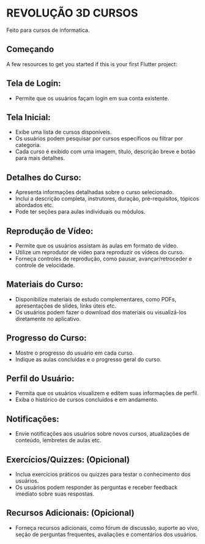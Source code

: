 # REVOLUÇÃO 3D CURSOS

Feito para cursos de informatica. 

## Começando

A few resources to get you started if this is your first Flutter project:

## Tela de Login:

- Permite que os usuários façam login em sua conta existente.

## Tela Inicial:

- Exibe uma lista de cursos disponíveis.
- Os usuários podem pesquisar por cursos específicos ou filtrar por categoria.
- Cada curso é exibido com uma imagem, título, descrição breve e botão para mais detalhes.

## Detalhes do Curso:

- Apresenta informações detalhadas sobre o curso selecionado.
- Inclui a descrição completa, instrutores, duração, pré-requisitos, tópicos abordados etc.
- Pode ter seções para aulas individuais ou módulos.

## Reprodução de Vídeo:

- Permite que os usuários assistam às aulas em formato de vídeo.
- Utilize um reprodutor de vídeo para reproduzir os vídeos do curso.
- Forneça controles de reprodução, como pausar, avançar/retroceder e controle de velocidade.

## Materiais do Curso:

- Disponibilize materiais de estudo complementares, como PDFs, apresentações de slides, links úteis etc.
- Os usuários podem fazer o download dos materiais ou visualizá-los diretamente no aplicativo.

## Progresso do Curso:

- Mostre o progresso do usuário em cada curso.
- Indique as aulas concluídas e o progresso geral do curso.

## Perfil do Usuário:

- Permita que os usuários visualizem e editem suas informações de perfil.
- Exiba o histórico de cursos concluídos e em andamento.

## Notificações:

- Envie notificações aos usuários sobre novos cursos, atualizações de conteúdo, lembretes de aulas etc.

## Exercícios/Quizzes: (Opicional)

- Inclua exercícios práticos ou quizzes para testar o conhecimento dos usuários.
- Os usuários podem responder às perguntas e receber feedback imediato sobre suas respostas.

## Recursos Adicionais: (Opicional)

- Forneça recursos adicionais, como fórum de discussão, suporte ao vivo, seção de perguntas frequentes, avaliações e comentários dos usuários.

